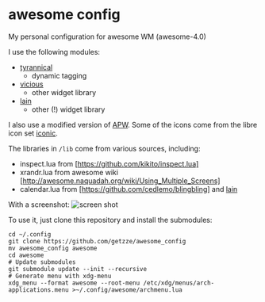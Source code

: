awesome config
==============

My personal configuration for awesome WM (awesome-4.0)

I use the following modules:

* [tyrannical](https://github.com/Elv13/tyrannical)
  * dynamic tagging
* [vicious](https://github.com/Mic92/vicious)
  * other widget library
* [lain](https://github.com/copycat-killer/lain)
  * other (!) widget library

I also use a modified version of [APW](https://github.com/mokasin/apw).
Some of the icons come from the libre icon set [iconic](https://github.com/iconic/open-iconic).

The libraries in `/lib` come from various sources, including:
* inspect.lua from [https://github.com/kikito/inspect.lua]
* xrandr.lua from awesome wiki [http://awesome.naquadah.org/wiki/Using_Multiple_Screens]
* calendar.lua from [https://github.com/cedlemo/blingbling] and [lain](https://github.com/copycat-killer/lain)

With a screenshot:
![screen shot](https://github.com/downloads/getzze/awesome_config/screenshot.png)

To use it, just clone this repository and install the submodules:
```
cd ~/.config
git clone https://github.com/getzze/awesome_config
mv awesome_config awesome
cd awesome
# Update submodules
git submodule update --init --recursive
# Generate menu with xdg-menu
xdg_menu --format awesome --root-menu /etc/xdg/menus/arch-applications.menu >~/.config/awesome/archmenu.lua
```
